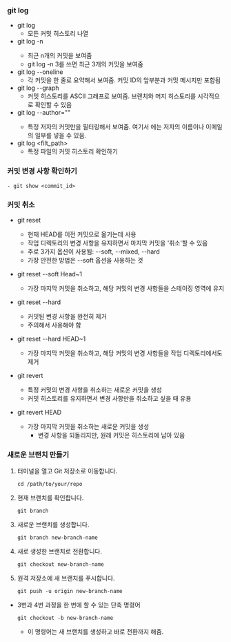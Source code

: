 ### git log
- git log
    - 모든 커밋 히스토리  나열
- git log -n <limit>
    - 최근 n개의 커밋을 보여줌
    - git log -n 3를 쓰면 최근 3개의 커밋을 보여줌
- git log --oneline
    - 각 커밋을 한 줄로 요약해서 보여줌. 커밋 ID의 앞부분과 커밋 메시지만 포함됨
- git log --graph
    - 커밋 히스토리를 ASCII 그래프로 보여줌. 브랜치와 머지 히스토리를 시각적으로 확인할 수 있음
- git log --author="<author>"
    - 특정 저자의 커밋만을 필터링해서 보여줌. 여기서 <author>에는 저자의 이름이나 이메일의 일부를 넣을 수 있음.
- git log <filt_path>
    - 특정 파일의 커밋 히스토리 확인하기

### 커밋 변경 사항 확인하기
    - git show <commit_id>

### 커밋 취소
- git reset
    - 현재 HEAD를 이전 커밋으로 옮기는데 사용
    - 작업 디렉토리의 변경 사항을 유지하면서 마지막 커밋을 '취소'할 수 있음
    - 주로 3가지 옵션이 사용됨: --soft, --mixed, --hard
    - 가장 안전한 방법은 --soft 옵션을 사용하는 것
- git reset --soft Head~1
    - 가장 마지막 커밋을 취소하고, 해당 커밋의 변경 사항들을 스테이징 영역에 유지
- git reset --hard
    - 커밋된 변경 사항을 완전히 제거
    - 주의해서 사용해야 함
- git reset --hard HEAD~1
    - 가장 마지막 커밋을 취소하고, 해당 커밋의 변경 사항들을 작업 디렉토리에서도 제거

- git revert
    - 특정 커밋의 변경 사항을 취소하는 새로운 커밋을 생성
    - 커밋 히스토리를 유지하면서 변경 사항만을 취소하고 싶을 때 유용
- git revert HEAD
    - 가장 마지막 커밋을 취소하는 새로운 커밋을 생성
        - 변경 사항을 되돌리지만, 원래 커밋은 히스토리에 남아 있음

### 새로운 브랜치 만들기
1. 터미널을 열고 Git 저장소로 이동합니다.
    ```
    cd /path/to/your/repo
    ```
2. 현재 브랜치를 확인합니다.
    ```
    git branch
    ```
3. 새로운 브랜치를 생성합니다.

    ```
    git branch new-branch-name
    ```
4. 새로 생성한 브랜치로 전환합니다.

    ```
    git checkout new-branch-name
    ```
5. 원격 저장소에 새 브랜치를 푸시합니다.

    ```
    git push -u origin new-branch-name
    ```


- 3번과 4번 과정을 한 번에 할 수 있는 단축 명령어
    ```
    git checkout -b new-branch-name
    ```
    - 이 명령어는 새 브랜치를 생성하고 바로 전환까지 해줌.